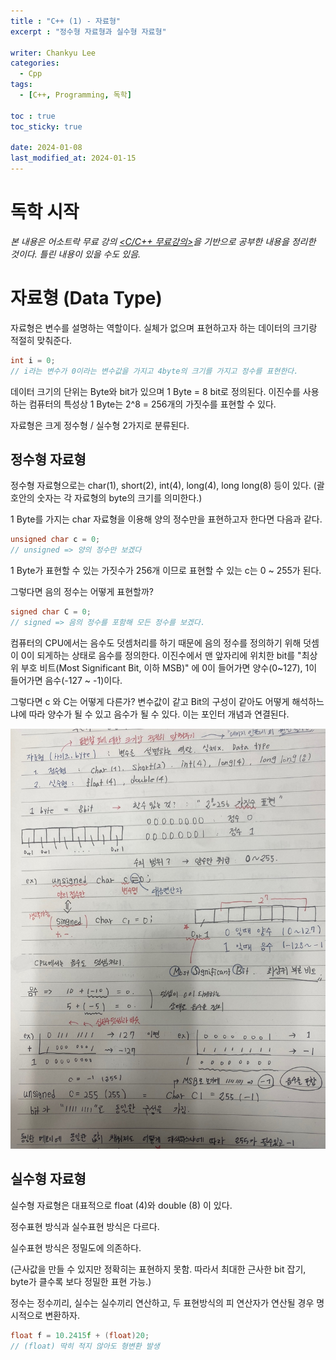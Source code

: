 ```yaml
---
title : "C++ (1) - 자료형"
excerpt : "정수형 자료형과 실수형 자료형"

writer: Chankyu Lee
categories: 
  - Cpp
tags:   
  - [C++, Programming, 독학]

toc : true 
toc_sticky: true

date: 2024-01-08
last_modified_at: 2024-01-15
---
```


# 독학 시작
*본 내용은 어소트락 무료 강의 [<C/C++ 무료강의>](https://youtube.com/playlist?list=PL4SIC1d_ab-aOxWPucn31NHkQvNPHK1D1&si=6MBoz7-uiAULrHoQ "어소트락 게임아카데미 Youtube 재생목록 - C/C++ 무료강의")을 기반으로 공부한 내용을 정리한 것이다. 틀린 내용이 있을 수도 있음.*

# 자료형 (Data Type)
자료형은 변수를 설명하는 역할이다. 실체가 없으며 표현하고자 하는 데이터의 크기랑 적절히 맞춰준다.

```cpp
int i = 0;
// i라는 변수가 0이라는 변수값을 가지고 4byte의 크기를 가지고 정수를 표현한다.
```

데이터 크기의 단위는 Byte와 bit가 있으며 1 Byte = 8 bit로 정의된다. 이진수를 사용하는 컴퓨터의 특성상 1 Byte는 2^8 = 256개의 가짓수를 표현할 수 있다.

자료형은 크게 정수형 / 실수형 2가지로 분류된다.

## 정수형 자료형
정수형 자료형으로는 char(1), short(2), int(4), long(4), long long(8) 등이 있다. (괄호안의 숫자는 각 자료형의 byte의 크기를 의미한다.)

1 Byte를 가지는 char 자료형을 이용해 양의 정수만을 표현하고자 한다면 다음과 같다.

```cpp
unsigned char c = 0;
// unsigned => 양의 정수만 보겠다
```

1 Byte가 표현할 수 있는 가짓수가 256개 이므로 표현할 수 있는 c는 0 ~ 255가 된다.

그렇다면 음의 정수는 어떻게 표현할까?

```cpp
signed char C = 0;
// signed => 음의 정수를 포함해 모든 정수를 보겠다.
```

컴퓨터의 CPU에서는 음수도 덧셈처리를 하기 때문에 음의 정수를 정의하기 위해 덧셈이 0이 되게하는 상태로 음수를 정의한다. 이진수에서 맨 앞자리에 위치한 bit를 "최상위 부호 비트(Most Significant Bit, 이하 MSB)" 에 0이 들어가면 양수(0~127), 1이 들어가면 음수(-127 ~ -1)이다. 

그렇다면 c 와 C는 어떻게 다른가? 변수값이 같고 Bit의 구성이 같아도 어떻게 해석하느냐에 따라 양수가 될 수 있고 음수가 될 수 있다. 이는 포인터 개념과 연결된다.

![Byte](/assets/images/byte4.jpg)

## 실수형 자료형 

실수형 자료형은 대표적으로 float (4)와 double (8) 이 있다.

정수표현 방식과 실수표현 방식은 다르다. 

실수표현 방식은 정밀도에 의존하다. 

(근사값을 만들 수 있지만 정확히는 표현하지 못함. 따라서 최대한 근사한 bit 잡기, byte가 클수록 보다 정밀한 표현 가능.)

정수는 정수끼리, 실수는 실수끼리 연산하고, 두 표현방식의 피 연산자가 연산될 경우 명시적으로 변환하자.

```cpp
float f = 10.2415f + (float)20;
// (float) 딱히 적지 않아도 형변환 발생
```

